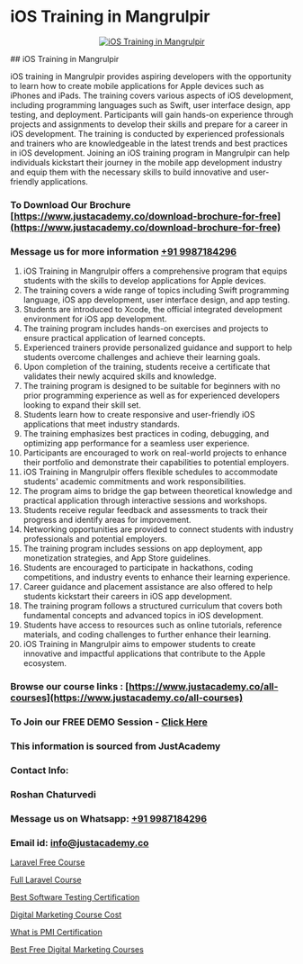 # iOS Training in Mangrulpir

<p align="center">
  <a href="https://justacademy.co/course-detail/ios-training">
    <img src="https://justacademy.co/storage2/course_image/1676636008_course_image.webp" alt="iOS Training in Mangrulpir">
  </a>
</p>
## iOS Training in Mangrulpir

iOS training in Mangrulpir provides aspiring developers with the opportunity to learn how to create mobile applications for Apple devices such as iPhones and iPads. The training covers various aspects of iOS development, including programming languages such as Swift, user interface design, app testing, and deployment. Participants will gain hands-on experience through projects and assignments to develop their skills and prepare for a career in iOS development. The training is conducted by experienced professionals and trainers who are knowledgeable in the latest trends and best practices in iOS development. Joining an iOS training program in Mangrulpir can help individuals kickstart their journey in the mobile app development industry and equip them with the necessary skills to build innovative and user-friendly applications.
### To Download Our Brochure [https://www.justacademy.co/download-brochure-for-free](https://www.justacademy.co/download-brochure-for-free)
### Message us for more information [+91 9987184296](https://api.whatsapp.com/send?phone=919987184296)
1) iOS Training in Mangrulpir offers a comprehensive program that equips students with the skills to develop applications for Apple devices.
2) The training covers a wide range of topics including Swift programming language, iOS app development, user interface design, and app testing.
3) Students are introduced to Xcode, the official integrated development environment for iOS app development.
4) The training program includes hands-on exercises and projects to ensure practical application of learned concepts.
5) Experienced trainers provide personalized guidance and support to help students overcome challenges and achieve their learning goals.
6) Upon completion of the training, students receive a certificate that validates their newly acquired skills and knowledge.
7) The training program is designed to be suitable for beginners with no prior programming experience as well as for experienced developers looking to expand their skill set.
8) Students learn how to create responsive and user-friendly iOS applications that meet industry standards.
9) The training emphasizes best practices in coding, debugging, and optimizing app performance for a seamless user experience.
10) Participants are encouraged to work on real-world projects to enhance their portfolio and demonstrate their capabilities to potential employers.
11) iOS Training in Mangrulpir offers flexible schedules to accommodate students' academic commitments and work responsibilities.
12) The program aims to bridge the gap between theoretical knowledge and practical application through interactive sessions and workshops.
13) Students receive regular feedback and assessments to track their progress and identify areas for improvement.
14) Networking opportunities are provided to connect students with industry professionals and potential employers.
15) The training program includes sessions on app deployment, app monetization strategies, and App Store guidelines.
16) Students are encouraged to participate in hackathons, coding competitions, and industry events to enhance their learning experience.
17) Career guidance and placement assistance are also offered to help students kickstart their careers in iOS app development.
18) The training program follows a structured curriculum that covers both fundamental concepts and advanced topics in iOS development.
19) Students have access to resources such as online tutorials, reference materials, and coding challenges to further enhance their learning.
20) iOS Training in Mangrulpir aims to empower students to create innovative and impactful applications that contribute to the Apple ecosystem.

### Browse our course links : [https://www.justacademy.co/all-courses](https://www.justacademy.co/all-courses) 
### To Join our FREE DEMO Session - [Click Here](https://www.justacademy.co/register-for-course-demo)


### This information is sourced from JustAcademy
### Contact Info:
### Roshan Chaturvedi
### Message us on Whatsapp: [+91 9987184296](https://api.whatsapp.com/send?phone=919987184296)
### Email id: [info@justacademy.co](mailto:info@justacademy.co)
                
[Laravel Free Course](https://www.linkedin.com/pulse/laravel-free-course-justacademy-coimbatore-vitme?trackingId=PQN8PmVOlzlwlkgPBKzfAQ%3D%3D&lipi=urn%3Ali%3Apage%3Ad_flagship3_company_admin%3ByPDF5Pb2RH67jlf7LdyQxA%3D%3D)

[Full Laravel Course](https://www.linkedin.com/pulse/full-laravel-course-justacademy-bay-area-kgirc?trackingId=79JLaIBSowsSSmfOzThlww%3D%3D&lipi=urn%3Ali%3Apage%3Ad_flagship3_company_admin%3BF16vFVlwTBq9N188C2SLQg%3D%3D)

[Best Software Testing Certification](https://medium.com/@surajvaishnav5015/best-software-testing-certification-3a8d39b28d72)

[Digital Marketing Course Cost](https://medium.com/@surajvaishnav5015/digital-marketing-course-cost-2bab1bde2c18)

[What is PMI Certification](https://justacademyin.github.io/justacademy/what-is-pmi-certification)

[Best Free Digital Marketing Courses](https://justacademyin.github.io/justacademy/best-free-digital-marketing-courses)

